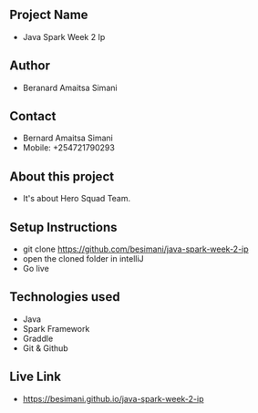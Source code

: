 ## Project Name
- Java Spark Week 2 Ip

## Author
- Beranard Amaitsa Simani

## Contact
- Bernard Amaitsa Simani
- Mobile: +254721790293

## About this project
- It's about Hero Squad Team.

## Setup Instructions
- git clone https://github.com/besimani/java-spark-week-2-ip
- open the cloned folder in intelliJ
- Go live

## Technologies used
- Java
- Spark Framework
- Graddle
- Git & Github

## Live Link
- https://besimani.github.io/java-spark-week-2-ip